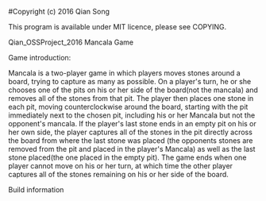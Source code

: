 #Copyright (c) 2016 Qian Song

This program is available under MIT licence, please see COPYING.
 
Qian_OSSProject_2016
Mancala Game

Game introduction:

Mancala is a two-player game in which players moves stones around a board, trying to capture as many as possible.
On a player's turn, he or she chooses one of the pits on his or her side of the board(not the mancala) and removes all of the stones from that pit. The player then places one stone in each pit, moving counterclockwise around the board, starting with the pit immediately next to the chosen pit, including his or her Mancala but not the opponent's mancala. If the player's last stone ends in an empty pit on his or her own side, the player captures all of the stones in the pit directly across the board from where the last stone was placed (the opponents stones are removed from the pit and placed in the player's Mancala) as well as the last stone placed(the one placed in the empty pit). The game ends when one player cannot move on his or her turn, at which time the other player captures all of the stones remaining on his or her side of the board.



Build information


